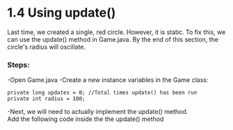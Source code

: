 # 1.4 Using update()

Last time, we created a single, red circle. However, it is static.
To fix this, we can use the update() method in Game.java.
By the end of this section, the circle's radius will oscillate.

### Steps:
-Open Game.java
-Create a new instance variables in the Game class:
    
    private long updates = 0; //Total times update() has been run
    private int radius = 100;
    
-Next, we will need to actually implement the update() method.  
 Add the following code inside the the update() method
